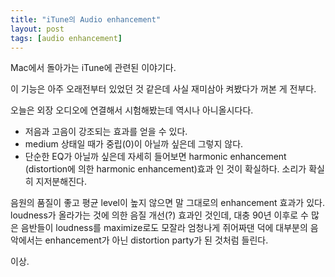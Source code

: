 ```yaml
---
title: "iTune의 Audio enhancement"
layout: post
tags: [audio enhancement]
---
```


Mac에서 돌아가는 iTune에 관련된 이야기다. 

이 기능은 아주 오래전부터 있었던 것 같은데 사실 재미삼아 켜봤다가 꺼본 게 전부다.

오늘은 외장 오디오에 연결해서 시험해봤는데 역시나 아니올시다다.

- 저음과 고음이 강조되는 효과를 얻을 수 있다.
- medium 상태일 때가 중립(0)이 아닐까 싶은데 그렇지 않다. 
- 단순한 EQ가 아닐까 싶은데 자세히 들어보면 harmonic enhancement (distortion에 의한 harmonic enhancement)효과 인 것이 확실하다. 소리가 확실히 지저분해진다.

음원의 품질이 좋고 평균 level이 높지 않으면 말 그대로의 enhancement 효과가 있다. loudness가 올라가는 것에 의한 음질 개선(?) 효과인 것인데, 대충 90년 이후로 수 많은 음반들이 loudness를 maximize로도 모잘라 엄청나게 쥐어짜댄 덕에 대부분의 음악에서는 enhancement가 아닌 distortion party가 된 것처럼 들린다.

이상.
